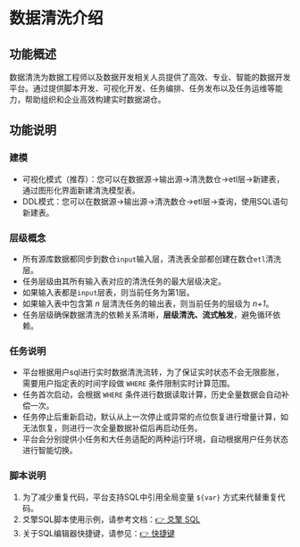 # 数据清洗介绍

## 功能概述
 数据清洗为数据工程师以及数据开发相关人员提供了高效、专业、智能的数据开发平台。通过提供脚本开发、可视化开发、任务编排、任务发布以及任务运维等能力，帮助组织和企业高效构建实时数据湖仓。

## 功能说明
### 建模
- 可视化模式（推荐）：您可以在数据源->输出源->清洗数仓->etl层->新建表，通过图形化界面新建清洗模型表。  
- DDL模式：您可以在数据源->输出源->清洗数仓->etl层->查询，使用SQL语句新建表。

### 层级概念
- 所有源库数据都同步到数仓`input`输入层，清洗表全部都创建在数仓`etl`清洗层。
- 任务层级由其所有输入表对应的清洗任务的最大层级决定。  
- 如果输入表都是`input`层表，则当前任务为第1层。  
- 如果输入表中包含第 *n* 层清洗任务的输出表，则当前任务的层级为 *n+1*。
- 任务层级确保数据清洗的依赖关系清晰，**层级清洗、流式触发**，避免循环依赖。

### 任务说明
- 平台根据用户sql进行实时数据清洗流转，为了保证实时状态不会无限膨胀，需要用户指定表的时间字段做 `WHERE` 条件限制实时计算范围。
- 任务首次启动，会根据 `WHERE` 条件进行数据读取计算，历史全量数据会自动补偿一次。
- 任务停止后重新启动，默认从上一次停止或异常的点位恢复进行增量计算，如无法恢复，则进行一次全量数据补偿后再启动任务。
- 平台会分别提供小任务和大任务适配的两种运行环境，自动根据用户任务状态进行智能切换。

### 脚本说明
1. 为了减少重复代码，平台支持SQL中引用全局变量 `${var}` 方式来代替重复代码。  
2. 爻擎SQL脚本使用示例，请参考文档：[👉 爻擎 SQL](爻擎%20SQL.md)  
3. 关于SQL编辑器快捷键，请参见：[👉 快捷键](快捷键.md)  
